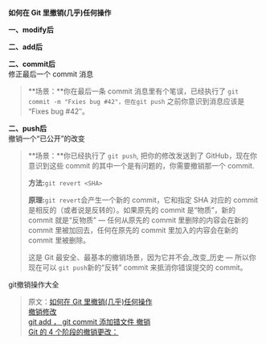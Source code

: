 **如何在 Git 里撤销\(几乎\)任何操作**

**一、modify后**

**二、add后**

**二、commit后**  
修正最后一个 commit 消息

> **场景：**你在最后一条 commit 消息里有个笔误，已经执行了 `git commit -m "Fxies bug #42"，但在git push` 之前你意识到消息应该是 “Fixes bug \#42″。



**二、push后**  
撤销一个“已公开”的改变

> **场景：**你已经执行了 `git push`, 把你的修改发送到了 GitHub，现在你意识到这些 commit 的其中一个是有问题的，你需要撤销那一个 commit.
>
> **方法:**`git revert <SHA>`
>
> **原理:**`git revert`会产生一个新的 commit，它和指定 SHA 对应的 commit 是相反的（或者说是反转的）。如果原先的 commit 是“物质”，新的 commit 就是“反物质” — 任何从原先的 commit 里删除的内容会在新的 commit 里被加回去，任何在原先的 commit 里加入的内容会在新的 commit  里被删除。
>
> 这是 Git 最安全、最基本的撤销场景，因为它并不会_改变_历史 — 所以你现在可以  `git push`新的“反转” commit 来抵消你错误提交的 commit。

git撤销操作大全

> 原文：[如何在 Git 里撤销\(几乎\)任何操作](http://blog.jobbole.com/87700)  
> [撤销修改](https://www.liaoxuefeng.com/wiki/0013739516305929606dd18361248578c67b8067c8c017b000/001374831943254ee90db11b13d4ba9a73b9047f4fb968d000)  
> [git add ， git commit 添加错文件 撤销](http://blog.csdn.net/kongbaidepao/article/details/52253774)  
> [Git 的 4 个阶段的撤销更改：](https://mp.weixin.qq.com/s/LBOO0e30LZvY7BHP-TIVog)



